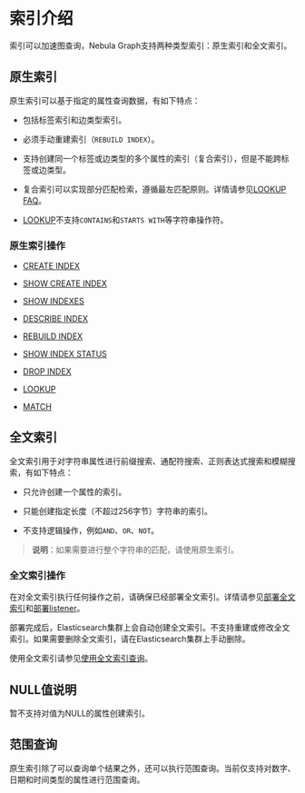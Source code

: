 # 索引介绍

索引可以加速图查询，Nebula Graph支持两种类型索引：原生索引和全文索引。

## 原生索引

原生索引可以基于指定的属性查询数据，有如下特点：

- 包括标签索引和边类型索引。

- 必须手动重建索引（`REBUILD INDEX`）。

- 支持创建同一个标签或边类型的多个属性的索引（复合索引），但是不能跨标签或边类型。

- 复合索引可以实现部分匹配检索，遵循最左匹配原则。详情请参见[LOOKUP FAQ](../7.general-query-statements/5.lookup.md#faq)。

- [LOOKUP](../7.general-query-statements/5.lookup.md)不支持`CONTAINS`和`STARTS WITH`等字符串操作符。

### 原生索引操作

- [CREATE INDEX](1.create-native-index.md)

- [SHOW CREATE INDEX](2.1.show-create-index.md)

- [SHOW INDEXES](2.show-native-indexes.md)

- [DESCRIBE INDEX](3.describe-native-index.md)

- [REBUILD INDEX](4.rebuild-native-index.md)

- [SHOW INDEX STATUS](5.show-native-index-status.md)

- [DROP INDEX](6.drop-native-index.md)

- [LOOKUP](../7.general-query-statements/5.lookup.md)

- [MATCH](../7.general-query-statements/2.match.md)

## 全文索引

全文索引用于对字符串属性进行前缀搜索、通配符搜索、正则表达式搜索和模糊搜索，有如下特点：

- 只允许创建一个属性的索引。

- 只能创建指定长度（不超过256字节）字符串的索引。

- 不支持逻辑操作，例如`AND`、`OR`、`NOT`。

>**说明**：如果需要进行整个字符串的匹配，请使用原生索引。

### 全文索引操作

在对全文索引执行任何操作之前，请确保已经部署全文索引。详情请参见[部署全文索引](../../4.deployment-and-installation/6.deploy-text-based-index/2.deploy-es.md)和[部署listener](../../4.deployment-and-installation/6.deploy-text-based-index/3.deploy-listener.md)。

部署完成后，Elasticsearch集群上会自动创建全文索引。不支持重建或修改全文索引。如果需要删除全文索引，请在Elasticsearch集群上手动删除。

使用全文索引请参见[使用全文索引查询](../15.full-text-index-statements/1.search-with-text-based-index.md)。

## NULL值说明

暂不支持对值为NULL的属性创建索引。

## 范围查询

原生索引除了可以查询单个结果之外，还可以执行范围查询。当前仅支持对数字、日期和时间类型的属性进行范围查询。
